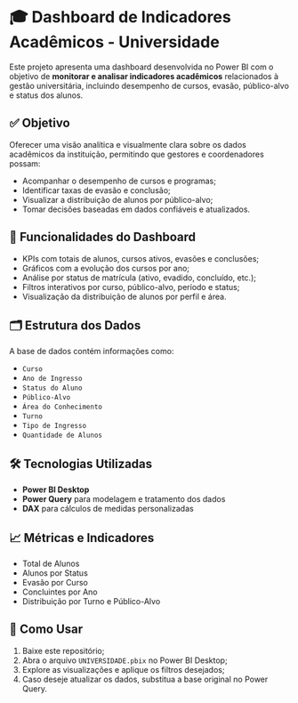 # 🎓 Dashboard de Indicadores Acadêmicos - Universidade

Este projeto apresenta uma dashboard desenvolvida no Power BI com o objetivo de **monitorar e analisar indicadores acadêmicos** relacionados à gestão universitária, incluindo desempenho de cursos, evasão, público-alvo e status dos alunos.

## ✅ Objetivo

Oferecer uma visão analítica e visualmente clara sobre os dados acadêmicos da instituição, permitindo que gestores e coordenadores possam:

- Acompanhar o desempenho de cursos e programas;
- Identificar taxas de evasão e conclusão;
- Visualizar a distribuição de alunos por público-alvo;
- Tomar decisões baseadas em dados confiáveis e atualizados.

## 🧩 Funcionalidades do Dashboard

- KPIs com totais de alunos, cursos ativos, evasões e conclusões;
- Gráficos com a evolução dos cursos por ano;
- Análise por status de matrícula (ativo, evadido, concluído, etc.);
- Filtros interativos por curso, público-alvo, período e status;
- Visualização da distribuição de alunos por perfil e área.

## 🗂️ Estrutura dos Dados

A base de dados contém informações como:

- `Curso`
- `Ano de Ingresso`
- `Status do Aluno`
- `Público-Alvo`
- `Área do Conhecimento`
- `Turno`
- `Tipo de Ingresso`
- `Quantidade de Alunos`

## 🛠️ Tecnologias Utilizadas

- **Power BI Desktop**
- **Power Query** para modelagem e tratamento dos dados
- **DAX** para cálculos de medidas personalizadas

## 📈 Métricas e Indicadores

- Total de Alunos
- Alunos por Status
- Evasão por Curso
- Concluintes por Ano
- Distribuição por Turno e Público-Alvo

## 📌 Como Usar

1. Baixe este repositório;
2. Abra o arquivo `UNIVERSIDADE.pbix` no Power BI Desktop;
3. Explore as visualizações e aplique os filtros desejados;
4. Caso deseje atualizar os dados, substitua a base original no Power Query.
